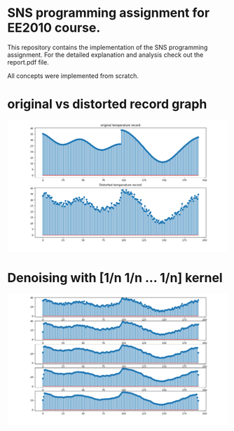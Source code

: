 # SNS programming assignment for EE2010 course.
This repository contains the implementation of the SNS programming assignment.
For the detailed explanation and analysis check out the report.pdf file.

All concepts were implemented from scratch.

# original vs distorted record graph 
![Original vs Distorted](OriginalVsDistorted.png)

# Denoising with [1/n 1/n ... 1/n] kernel
![denoising](denoising.png)
